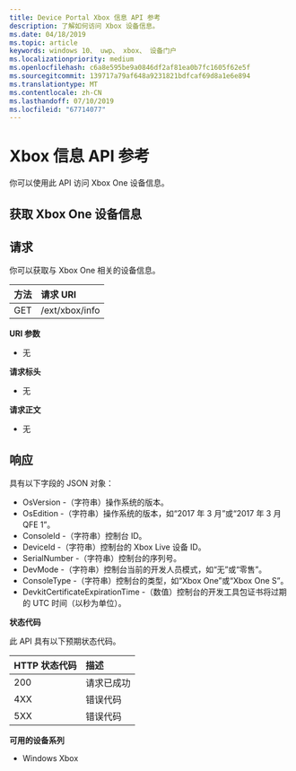 ```yaml
---
title: Device Portal Xbox 信息 API 参考
description: 了解如何访问 Xbox 设备信息。
ms.date: 04/18/2019
ms.topic: article
keywords: windows 10、 uwp、 xbox、 设备门户
ms.localizationpriority: medium
ms.openlocfilehash: c6a8e595be9a0846df2af81ea0b7fc1605f62e5f
ms.sourcegitcommit: 139717a79af648a9231821bdfcaf69d8a1e6e894
ms.translationtype: MT
ms.contentlocale: zh-CN
ms.lasthandoff: 07/10/2019
ms.locfileid: "67714077"
---
```

# <a name="xbox-info-api-reference"></a>Xbox 信息 API 参考   
你可以使用此 API 访问 Xbox One 设备信息。

## <a name="get-xbox-one-device-information"></a>获取 Xbox One 设备信息

## <a name="request"></a>请求

你可以获取与 Xbox One 相关的设备信息。

方法      | 请求 URI
:------     | :-----
GET | /ext/xbox/info

**URI 参数**

- 无

**请求标头**

- 无

**请求正文**

- 无

## <a name="response"></a>响应
具有以下字段的 JSON 对象：

* OsVersion -（字符串）操作系统的版本。
* OsEdition -（字符串）操作系统的版本，如“2017 年 3 月”或“2017 年 3 月 QFE 1”。
* ConsoleId -（字符串）控制台 ID。
* DeviceId -（字符串）控制台的 Xbox Live 设备 ID。
* SerialNumber -（字符串）控制台的序列号。
* DevMode -（字符串）控制台当前的开发人员模式，如“无”或“零售”。
* ConsoleType -（字符串）控制台的类型，如“Xbox One”或“Xbox One S”。
* DevkitCertificateExpirationTime -（数值）控制台的开发工具包证书将过期的 UTC 时间（以秒为单位）。

**状态代码**

此 API 具有以下预期状态代码。

HTTP 状态代码      | 描述
:------     | :-----
200 | 请求已成功
4XX | 错误代码
5XX | 错误代码

**可用的设备系列**

* Windows Xbox
